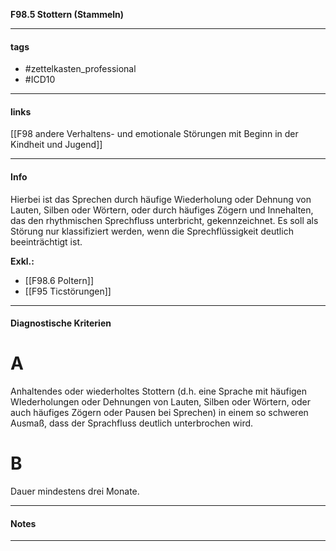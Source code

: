 __F98.5 Stottern (Stammeln)__

___________________________________________
#### tags

- #zettelkasten_professional
- #ICD10 
___________________________________________
#### links

[[F98 andere Verhaltens- und emotionale Störungen mit Beginn in der Kindheit und Jugend]]

___________________________________________
#### Info
Hierbei ist das Sprechen durch häufige Wiederholung oder Dehnung von Lauten, Silben oder Wörtern, oder durch häufiges Zögern und Innehalten, das den rhythmischen Sprechfluss unterbricht, gekennzeichnet. Es soll als Störung nur klassifiziert werden, wenn die Sprechflüssigkeit deutlich beeinträchtigt ist.

__Exkl.:__
- [[F98.6 Poltern]]
- [[F95 Ticstörungen]]
___________________________________________
#### Diagnostische Kriterien

# A
Anhaltendes oder wiederholtes Stottern (d.h. eine Sprache mit häufigen WIederholungen oder Dehnungen von Lauten, Silben oder Wörtern, oder auch häufiges Zögern oder Pausen bei Sprechen) in einem so schweren Ausmaß, dass der Sprachfluss deutlich unterbrochen wird.

# B
Dauer mindestens drei Monate.
___________________________________________
#### Notes

___________________________________________

